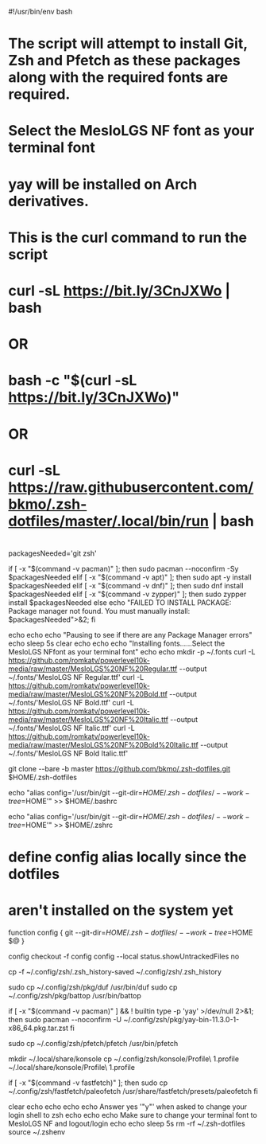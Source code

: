 #!/usr/bin/env bash
# The script will attempt to install Git, Zsh and Pfetch as these packages along with the required fonts are required.
# Select the MesloLGS NF font as your terminal font
# yay will be installed on Arch derivatives.
#
# This is the curl command to run the script
#
# curl -sL https://bit.ly/3CnJXWo | bash
#
# OR
#
# bash -c "$(curl -sL https://bit.ly/3CnJXWo)"
#
# OR
#
# curl -sL https://raw.githubusercontent.com/bkmo/.zsh-dotfiles/master/.local/bin/run | bash
#
packagesNeeded='git zsh'

if [ -x "$(command -v pacman)" ]; then sudo pacman --noconfirm -Sy $packagesNeeded
elif [ -x "$(command -v apt)" ]; then sudo apt -y install $packagesNeeded
elif [ -x "$(command -v dnf)" ]; then sudo dnf install $packagesNeeded
elif [ -x "$(command -v zypper)" ]; then sudo zypper install $packagesNeeded
else echo "FAILED TO INSTALL PACKAGE: Package manager not found. You must manually install: $packagesNeeded">&2; fi

echo
echo
echo "Pausing to see if there are any Package Manager errors"
echo
sleep 5s
clear
echo
echo
echo "Installing fonts......Select the MesloLGS  NFfont as your terminal font"
echo
echo
mkdir -p ~/.fonts
curl -L https://github.com/romkatv/powerlevel10k-media/raw/master/MesloLGS%20NF%20Regular.ttf --output ~/.fonts/'MesloLGS NF Regular.ttf'
curl -L https://github.com/romkatv/powerlevel10k-media/raw/master/MesloLGS%20NF%20Bold.ttf --output ~/.fonts/'MesloLGS NF Bold.ttf'
curl -L https://github.com/romkatv/powerlevel10k-media/raw/master/MesloLGS%20NF%20Italic.ttf --output ~/.fonts/'MesloLGS NF Italic.ttf'
curl -L https://github.com/romkatv/powerlevel10k-media/raw/master/MesloLGS%20NF%20Bold%20Italic.ttf --output ~/.fonts/'MesloLGS NF Bold Italic.ttf'

git clone --bare -b master https://github.com/bkmo/.zsh-dotfiles.git $HOME/.zsh-dotfiles

echo "alias config='/usr/bin/git --git-dir=$HOME/.zsh-dotfiles/ --work-tree=$HOME'" >> $HOME/.bashrc

echo "alias config='/usr/bin/git --git-dir=$HOME/.zsh-dotfiles/ --work-tree=$HOME'" >> $HOME/.zshrc
# define config alias locally since the dotfiles
# aren't installed on the system yet
function config {
   git --git-dir=$HOME/.zsh-dotfiles/ --work-tree=$HOME $@
}

config checkout -f
config config --local status.showUntrackedFiles no

cp -f ~/.config/zsh/.zsh_history-saved ~/.config/zsh/.zsh_history

sudo cp ~/.config/zsh/pkg/duf /usr/bin/duf
sudo cp ~/.config/zsh/pkg/battop /usr/bin/battop


if [ -x "$(command -v pacman)" ] && ! builtin type -p 'yay' >/dev/null 2>&1; then
    sudo pacman --noconfirm -U ~/.config/zsh/pkg/yay-bin-11.3.0-1-x86_64.pkg.tar.zst
fi

sudo cp ~/.config/zsh/pfetch/pfetch /usr/bin/pfetch

mkdir ~/.local/share/konsole
cp ~/.config/zsh/konsole/Profile\ 1.profile ~/.local/share/konsole/Profile\ 1.profile

if [ -x "$(command -v fastfetch)" ]; then sudo cp ~/.config/zsh/fastfetch/paleofetch /usr/share/fastfetch/presets/paleofetch
fi

clear
echo
echo
echo
echo Answer yes '"y"' when asked to change your login shell to zsh
echo
echo
echo Make sure to change your terminal font to MesloLGS NF and logout/login
echo
echo
sleep 5s
rm -rf ~/.zsh-dotfiles
source ~/.zshenv
